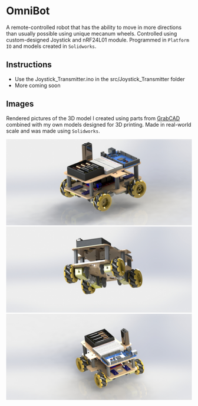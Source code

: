 # OmniBot
A remote-controlled robot that has the ability to move in more directions than usually possible using unique mecanum wheels. 
Controlled using custom-designed Joystick and nRF24L01 module.
Programmed in `Platform IO` and models created in `Solidworks`.

## Instructions
- Use the Joystick_Transmitter.ino in the src/Joystick_Transmitter folder
- More coming soon

## Images
Rendered pictures of the 3D model I created using parts from [GrabCAD](https://grabcad.com/library) combined with my own models designed for 3D printing. Made in real-world scale and was made using `Solidworks`.

![Pic1](./Pics/Pic1.JPG)
![Pic2](./Pics/Pic2.JPG)
![Pic3](./Pics/Pic3.JPG)
